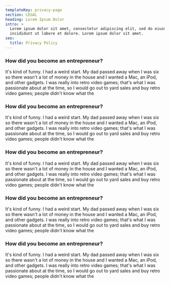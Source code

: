 ```yaml
---
templateKey: privacy-page
section: LEGAL
heading: Lorem Ipsum Dolor
intro: >
  Lorem ipsum dolor sit amet, consectetur adipiscing elit, sed do eiusmod tempor
  incididunt ut labore et dolore. Lorem ipsum dolor sit amet.
seo:
  title: Privacy Policy
---
```

### How did you become an entrepreneur?

It's kind of funny. I had a weird start. My dad passed away when I was six so there wasn't a lot of money in the house and I wanted a Mac, an iPod, and other gadgets. I was really into retro video games; that's what I was passionate about at the time, so I would go out to yard sales and buy retro video games; people didn't know what the





### How did you become an entrepreneur?

It's kind of funny. I had a weird start. My dad passed away when I was six so there wasn't a lot of money in the house and I wanted a Mac, an iPod, and other gadgets. I was really into retro video games; that's what I was passionate about at the time, so I would go out to yard sales and buy retro video games; people didn't know what the





### How did you become an entrepreneur?

It's kind of funny. I had a weird start. My dad passed away when I was six so there wasn't a lot of money in the house and I wanted a Mac, an iPod, and other gadgets. I was really into retro video games; that's what I was passionate about at the time, so I would go out to yard sales and buy retro video games; people didn't know what the





### How did you become an entrepreneur?

It's kind of funny. I had a weird start. My dad passed away when I was six so there wasn't a lot of money in the house and I wanted a Mac, an iPod, and other gadgets. I was really into retro video games; that's what I was passionate about at the time, so I would go out to yard sales and buy retro video games; people didn't know what the





### How did you become an entrepreneur?

It's kind of funny. I had a weird start. My dad passed away when I was six so there wasn't a lot of money in the house and I wanted a Mac, an iPod, and other gadgets. I was really into retro video games; that's what I was passionate about at the time, so I would go out to yard sales and buy retro video games; people didn't know what the
